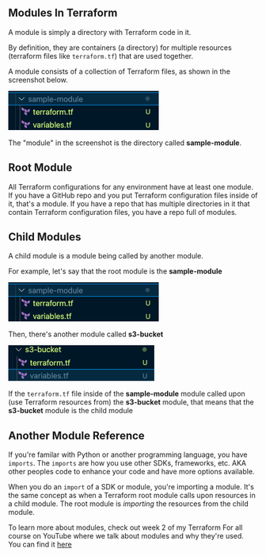 ## Modules In Terraform

A module is simply a directory with Terraform code in it. 

By definition, they are containers (a directory) for multiple resources (terraform files like `terraform.tf`) that are used together.

A module consists of a collection of Terraform files, as shown in the screenshot below.

![](../images/module_dir.jpg)

The "module" in the screenshot is the directory called **sample-module**.

## Root Module
All Terraform configurations for any environment have at least one module. If you have a GitHub repo and you put Terraform configuration files inside of it, that's a module. If you have a repo that has multiple directories in it that contain Terraform configuration files, you have a repo full of modules.

## Child Modules
A child module is a module being called by another module.

For example, let's say that the root module is the **sample-module**

![](../images/module_dir.jpg)

Then, there's another module called **s3-bucket**

![](../images/s3-module.jpg)

If the `terraform.tf` file inside of the **sample-module** module called upon (use Terraform resources from) the **s3-bucket** module, that means that the **s3-bucket** module is the child module

## Another Module Reference

If you're familar with Python or another programming language, you have `imports`. The `imports` are how you use other SDKs, frameworks, etc. AKA other peoples code to enhance your code and have more options available.

When you do an `import` of a SDK or module, you're importing a module. It's the same concept as when a Terraform root module calls upon resources in a child module. The root module is *importing* the resources from the child module.



To learn more about modules, check out week 2 of my Terraform For all course on YouTube where we talk about modules and why they're used. You can find it [here](https://www.youtube.com/watch?v=PR3RnimYd2k&t=1s)
